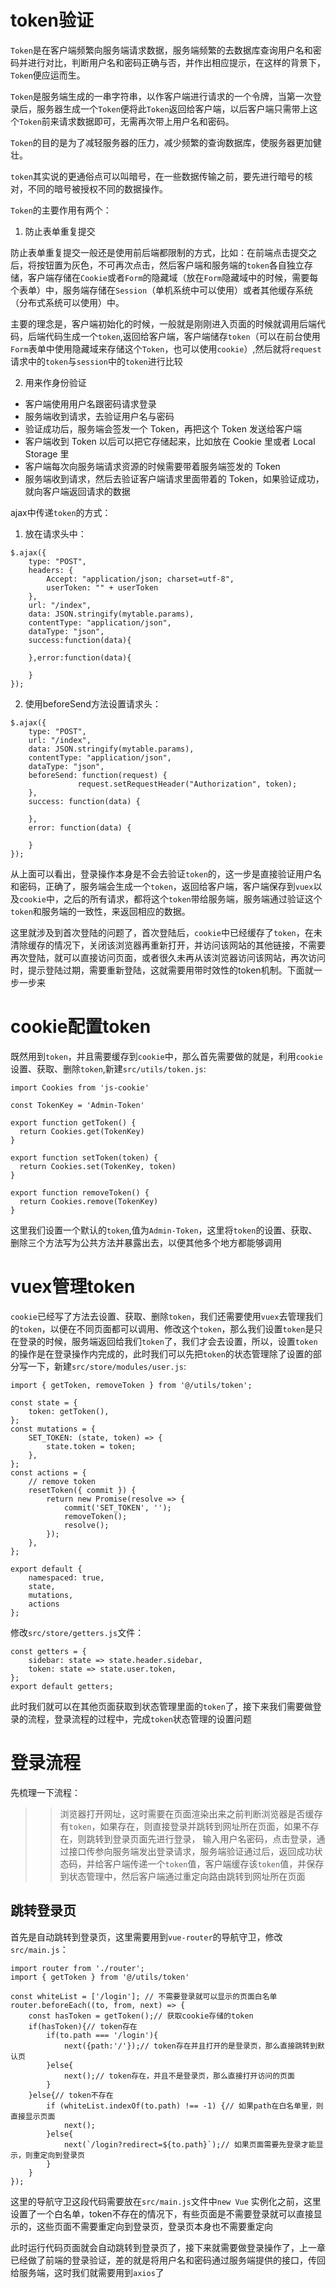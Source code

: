 # token验证

`Token`是在客户端频繁向服务端请求数据，服务端频繁的去数据库查询用户名和密码并进行对比，判断用户名和密码正确与否，并作出相应提示，在这样的背景下，`Token`便应运而生。

`Token`是服务端生成的一串字符串，以作客户端进行请求的一个令牌，当第一次登录后，服务器生成一个`Token`便将此`Token`返回给客户端，以后客户端只需带上这个`Token`前来请求数据即可，无需再次带上用户名和密码。

`Token`的目的是为了减轻服务器的压力，减少频繁的查询数据库，使服务器更加健壮。

`token`其实说的更通俗点可以叫暗号，在一些数据传输之前，要先进行暗号的核对，不同的暗号被授权不同的数据操作。

`Token`的主要作用有两个：
1. 防止表单重复提交

防止表单重复提交一般还是使用前后端都限制的方式，比如：在前端点击提交之后，将按钮置为灰色，不可再次点击，然后客户端和服务端的`token`各自独立存储，客户端存储在`Cookie`或者`Form`的隐藏域（放在`Form`隐藏域中的时候，需要每个表单）中，服务端存储在`Session`（单机系统中可以使用）或者其他缓存系统（分布式系统可以使用）中。

主要的理念是，客户端初始化的时候，一般就是刚刚进入页面的时候就调用后端代码，后端代码生成一个`token`,返回给客户端，客户端储存`token`（可以在前台使用`Form`表单中使用隐藏域来存储这个`Token`，也可以使用`cookie`）,然后就将`request`请求中的`token`与`session`中的`token`进行比较

2. 用来作身份验证

* 客户端使用用户名跟密码请求登录
* 服务端收到请求，去验证用户名与密码
* 验证成功后，服务端会签发一个 Token，再把这个 Token 发送给客户端
* 客户端收到 Token 以后可以把它存储起来，比如放在 Cookie 里或者 Local Storage 里
* 客户端每次向服务端请求资源的时候需要带着服务端签发的 Token
* 服务端收到请求，然后去验证客户端请求里面带着的 Token，如果验证成功，就向客户端返回请求的数据

ajax中传递`token`的方式：
1. 放在请求头中：
```
$.ajax({
    type: "POST",
    headers: {
        Accept: "application/json; charset=utf-8",
        userToken: "" + userToken
    },
    url: "/index",
    data: JSON.stringify(mytable.params),
    contentType: "application/json",
    dataType: "json",
    success:function(data){
                    
    },error:function(data){
                    
    }
});
```

2. 使用beforeSend方法设置请求头：
```
$.ajax({
    type: "POST",
    url: "/index",
    data: JSON.stringify(mytable.params),
    contentType: "application/json",
    dataType: "json",
    beforeSend: function(request) {                
               request.setRequestHeader("Authorization", token);
    },
    success: function(data) {

    },
    error: function(data) {

    }
});  
```
从上面可以看出，登录操作本身是不会去验证`token`的，这一步是直接验证用户名和密码，正确了，服务端会生成一个`token`，返回给客户端，客户端保存到`vuex`以及`cookie`中，之后的所有请求，都将这个`token`带给服务端，服务端通过验证这个`token`和服务端的一致性，来返回相应的数据。

这里就涉及到首次登陆的问题了，首次登陆后，`cookie`中已经缓存了`token`，在未清除缓存的情况下，关闭该浏览器再重新打开，并访问该网站的其他链接，不需要再次登陆，就可以直接访问页面，或者很久未再从该浏览器访问该网站，再次访问时，提示登陆过期，需要重新登陆，这就需要用带时效性的token机制。下面就一步一步来

# cookie配置token

既然用到`token`，并且需要缓存到`cookie`中，那么首先需要做的就是，利用`cookie`设置、获取、删除`token`,新建`src/utils/token.js`:
```
import Cookies from 'js-cookie'

const TokenKey = 'Admin-Token'

export function getToken() {
  return Cookies.get(TokenKey)
}

export function setToken(token) {
  return Cookies.set(TokenKey, token)
}

export function removeToken() {
  return Cookies.remove(TokenKey)
}

```
这里我们设置一个默认的`token`,值为`Admin-Token`，这里将`token`的设置、获取、删除三个方法写为公共方法并暴露出去，以便其他多个地方都能够调用

# vuex管理token

`cookie`已经写了方法去设置、获取、删除`token`，我们还需要使用`vuex`去管理我们的`token`，以便在不同页面都可以调用、修改这个`token`，那么我们设置`token`是只在登录的时候，服务端返回给我们`token`了，我们才会去设置，所以，设置`token`的操作是在登录操作内完成的，此时我们可以先把`token`的状态管理除了设置的部分写一下，新建`src/store/modules/user.js`:
```
import { getToken, removeToken } from '@/utils/token';

const state = {
    token: getToken(),
};
const mutations = {
    SET_TOKEN: (state, token) => {
        state.token = token;
    },
};
const actions = {
    // remove token
    resetToken({ commit }) {
        return new Promise(resolve => {
            commit('SET_TOKEN', '');
            removeToken();
            resolve();
        });
    },
};

export default {
    namespaced: true,
    state,
    mutations,
    actions
};
```
修改`src/store/getters.js`文件：
```
const getters = {
    sidebar: state => state.header.sidebar,
    token: state => state.user.token,
};
export default getters;
```

此时我们就可以在其他页面获取到状态管理里面的`token`了，接下来我们需要做登录的流程，登录流程的过程中，完成`token`状态管理的设置问题

# 登录流程

先梳理一下流程：
>> 浏览器打开网址，这时需要在页面渲染出来之前判断浏览器是否缓存有`token`，如果存在，则直接登录并跳转到网址所在页面，如果不存在，则跳转到登录页面先进行登录， 输入用户名密码，点击登录，通过接口传参向服务端发出登录请求，服务端验证通过后，返回成功状态码，并给客户端传递一个`token`值，客户端缓存该`token`值，并保存到状态管理中，然后客户端通过重定向路由跳转到网址所在页面


## 跳转登录页

首先是自动跳转到登录页，这里需要用到`vue-router`的导航守卫，修改`src/main.js`：


```
import router from './router';
import { getToken } from '@/utils/token'

const whiteList = ['/login']; // 不需要登录就可以显示的页面白名单
router.beforeEach((to, from, next) => {
    const hasToken = getToken();// 获取cookie存储的token
    if(hasToken){// token存在
        if(to.path === '/login'){
            next({path:'/'});// token存在并且打开的是登录页，那么直接跳转到默认页
        }else{
            next();// token存在，并且不是登录页，那么直接打开访问的页面
        }
    }else{// token不存在
        if (whiteList.indexOf(to.path) !== -1) {// 如果path在白名单里，则直接显示页面
            next();
        }else{
            next(`/login?redirect=${to.path}`);// 如果页面需要先登录才能显示，则重定向到登录页
        }
    }
});
```

这里的导航守卫这段代码需要放在`src/main.js`文件中`new Vue` 实例化之前，这里设置了一个白名单，token不存在的情况下，有些页面是不需要登录就可以直接显示的，这些页面不需要重定向到登录页，登录页本身也不需要重定向

此时运行代码页面就会自动跳转到登录页了，接下来就需要做登录操作了，上一章已经做了前端的登录验证，差的就是将用户名和密码通过服务端提供的接口，传回给服务端，这时我们就需要用到`axios`了


